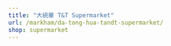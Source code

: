 ```yaml
---
title: "大統華 T&T Supermarket"
url: /markham/da-tong-hua-tandt-supermarket/
shop: supermarket
---
```

